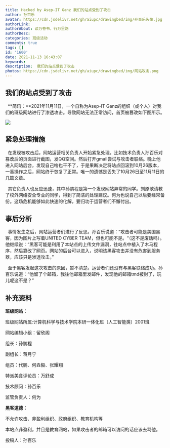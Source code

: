 ```yaml
---
title: Hacked by Asep-IT Ganz 我们的站点受到了攻击
author: 孙百乐
avatar: https://cdn.jsdelivr.net/gh/aiupc/drawingbed/img/孙百乐头像.jpg
authorLink: 
authorAbout: 读万卷书，行万里路
authorDesc: 
categories: 班级活动
comments: true
tags: []
id: '1600'
date: 2021-11-13 16:43:07
keywords:
description:  我们的站点受到了攻击
photos: https://cdn.jsdelivr.net/gh/aiupc/drawingbed/img/网站攻击.png
---
```


## 我们的站点受到了攻击

  **简讯：**2021年11月11日，一个自称为Asep-IT Ganz的组织（或个人）对我们的班级网站进行了渗透攻击。导致网站无法正常访问，首页被篡改如下图所示。

![](https://cdn.jsdelivr.net/gh/aiupc/drawingbed/img/网站攻击.png)

## 紧急处理措施

  在发现被攻击后，网站运营相关负责人开始紧急处理。比如技术负责人孙百乐对篡改后的页面进行截图，发QQ空间。然后打开gmail尝试与攻击者联络。晚上他进入网站后台，发现自己啥也干不了，于是果断决定将站点回滚到10月26版本，一番操作之后，网站终于恢复了正常。唯一的遗憾是丢失了10月26日至11月11日的几篇文章。

  其它负责人也反应迅速，其中孙鹏程是第一个发现网站异常的同学。刘原歌请教了校外网络安全专业的同学，得到了简洁的处理建议。何为也说自己以后要经常备份。这场危机能够如此快速的化解，要归功于运营者们不懈付出。

## 事后分析

  事情发生之后，网站运营者们进行了反思。孙百乐说道：”攻击者可能是美国黑客，因为图片上写着UNITED CYBER TEAM，但也可能不是。“（这不是废话吗）。他继续说：“黑客可能是利用了本站点的上传文件漏洞，往站点中植入了木马程序，然后篡改了网页。网站的后台可以进入，说明该黑客攻击并没有危害到服务器，应该只是渗透攻击。”

  至于黑客发起这次攻击的原因，暂不清楚。运营者们还没有与黑客联络成功。孙百乐说道：“他留了个邮箱，我往他邮箱里发邮件，发现他的邮箱tmd被封了，玩儿呢这不是？”

## 补充资料

**班级网站：**

班级网站所属:计算机科学与技术学院本研一体化班（人工智能类）2001班

网站编辑小组：留欣阁

组长：孙鹏程

副组长：蒋月宁

组员：代鹏、何垚毅、张耀翔

特派美食评论员：万舒成

技术顾问：孙百乐

监管负责人：何为

**黑客道德：**

不允许攻击、非盈利组织、政府组织、教育机构等

本站点非盈利，并且是教育网站，如果攻击者的邮箱可以访问的话应该去骂他。

投稿人：孙百乐